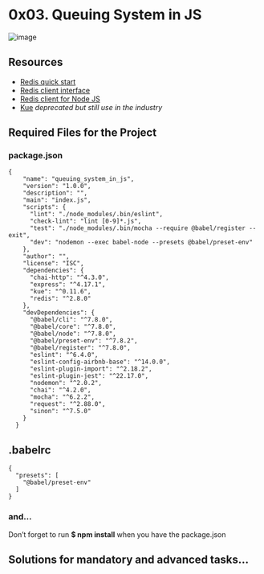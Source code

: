 # 0x03. Queuing System in JS

![image](<https://s3.amazonaws.com/alx-intranet.hbtn.io/uploads/medias/2020/1/1486e02a78cdf7b4557c.png?X-Amz-Algorithm=AWS4-HMAC-SHA256&X-Amz-Credential=AKIARDDGGGOUSBVO6H7D%2F20230620%2Fus-east-1%2Fs3%2Faws4_request&X-Amz-Date=20230620T115338Z&X-Amz-Expires=86400&X-Amz-SignedHeaders=host&X-Amz-Signature=2671f702adafe464cf52e2fe170347ee3373fc597b4e8cdc893bbc3c0d72a28f>
)

## Resources

- [Redis quick start](https://redis.io/docs/getting-started/)
- [Redis client interface](https://redis.io/docs/ui/cli/)
- [Redis client for Node JS](https://github.com/redis/node-redis)
- [Kue](https://github.com/Automattic/kue) <i>deprecated but still use in the industry</i>

## Required Files for the Project

### package.json

    {
        "name": "queuing_system_in_js",
        "version": "1.0.0",
        "description": "",
        "main": "index.js",
        "scripts": {
          "lint": "./node_modules/.bin/eslint",
          "check-lint": "lint [0-9]*.js",
          "test": "./node_modules/.bin/mocha --require @babel/register --exit",
          "dev": "nodemon --exec babel-node --presets @babel/preset-env"
        },
        "author": "",
        "license": "ISC",
        "dependencies": {
          "chai-http": "^4.3.0",
          "express": "^4.17.1",
          "kue": "^0.11.6",
          "redis": "^2.8.0"
        },
        "devDependencies": {
          "@babel/cli": "^7.8.0",
          "@babel/core": "^7.8.0",
          "@babel/node": "^7.8.0",
          "@babel/preset-env": "^7.8.2",
          "@babel/register": "^7.8.0",
          "eslint": "^6.4.0",
          "eslint-config-airbnb-base": "^14.0.0",
          "eslint-plugin-import": "^2.18.2",
          "eslint-plugin-jest": "^22.17.0",
          "nodemon": "^2.0.2",
          "chai": "^4.2.0",
          "mocha": "^6.2.2",
          "request": "^2.88.0",
          "sinon": "^7.5.0"
        }
      }

## .babelrc

    {
      "presets": [
        "@babel/preset-env"
      ]
    }

### and…
Don’t forget to run <b>$ npm install</b> when you have the package.json

## Solutions for mandatory and advanced tasks...